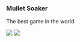 ### Mullet Soaker

The best game in the world

![](media/mulletSoaker1.jpg) ![](media/mulletSoaker2.jpg)
